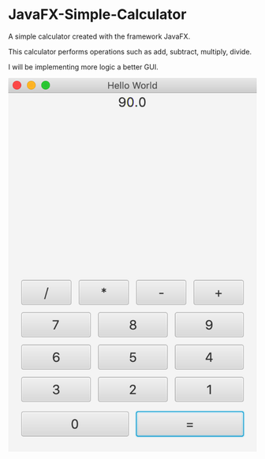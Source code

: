 # JavaFX-Simple-Calculator
A simple calculator created with the framework JavaFX.

This calculator performs operations such as add, subtract, multiply, divide.

I will be implementing more logic a better GUI.

<img src="https://github.com/RaynerMDZ/JavaFX-Simple-Calculator/blob/master/img/Screen%20Shot%202019-01-24%20at%206.16.29%20PM.png"
     alt="Calculator picture"
     style="float: left; margin-right: 8px;" />


